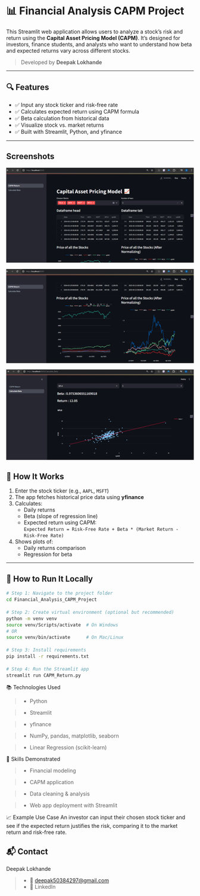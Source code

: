 # 📊 Financial Analysis CAPM Project

This Streamlit web application allows users to analyze a stock’s risk and return using the **Capital Asset Pricing Model (CAPM)**. It’s designed for investors, finance students, and analysts who want to understand how beta and expected returns vary across different stocks.

> Developed by **Deepak Lokhande**

---

## 🔍 Features

- ✅ Input any stock ticker and risk-free rate
- ✅ Calculates expected return using CAPM formula
- ✅ Beta calculation from historical data
- ✅ Visualize stock vs. market returns
- ✅ Built with Streamlit, Python, and yfinance

---

## Screenshots

![Screenshot 1](app_preview.png)

![Screenshot 2](app_preview1.png)

![Screenshot 2](app_preview2.png)


## 📌 How It Works

1. Enter the stock ticker (e.g., `AAPL`, `MSFT`)
2. The app fetches historical price data using **yfinance**
3. Calculates:
   - Daily returns
   - Beta (slope of regression line)
   - Expected return using CAPM:  
     `Expected Return = Risk-Free Rate + Beta * (Market Return - Risk-Free Rate)`
4. Shows plots of:
   - Daily returns comparison
   - Regression for beta

---

## 🚀 How to Run It Locally

```bash
# Step 1: Navigate to the project folder
cd Financial_Analysis_CAPM_Project

# Step 2: Create virtual environment (optional but recommended)
python -m venv venv
source venv/Scripts/activate  # On Windows
# OR
source venv/bin/activate      # On Mac/Linux

# Step 3: Install requirements
pip install -r requirements.txt

# Step 4: Run the Streamlit app
streamlit run CAPM_Return.py

```

📚 Technologies Used
> - Python

> - Streamlit

> - yfinance

> - NumPy, pandas, matplotlib, seaborn

> - Linear Regression (scikit-learn)

🧠 Skills Demonstrated
> - Financial modeling

> - CAPM application

> - Data cleaning & analysis

> - Web app deployment with Streamlit

📈 Example Use Case
An investor can input their chosen stock ticker and see if the expected return justifies the risk, comparing it to the market return and risk-free rate.

## 📬 Contact
Deepak Lokhande
> - 📧 deepak50384297@gmail.com
> - 🔗 LinkedIn
